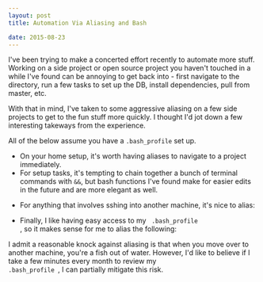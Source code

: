 ```yaml
---
layout: post
title: Automation Via Aliasing and Bash

date: 2015-08-23
---
```

I've been trying to make a concerted effort recently to automate more stuff. Working on a side project or open source project you haven't touched in a while I've found can be annoying to get back into - first navigate to the directory, run a few tasks to set up the DB, install dependencies, pull from master, etc.

With that in mind, I've taken to some aggressive aliasing on a few side projects to get to the fun stuff more quickly. I thought I'd jot down a few interesting takeways from the experience.

All of the below assume you have a <code>.bash_profile</code> set up. 

- On your home setup, it's worth having aliases to navigate to a project immediately. 
- For setup tasks, it's tempting to chain together a bunch of terminal commands with <code>&&</code>, but bash functions I've found make for easier edits in the future and are more elegant as well.
<script src="https://gist.github.com/BenBrostoff/398a5ca5397d6a950e64.js"></script>
- For anything that involves sshing into another machine, it's nice to alias:
<script src="https://gist.github.com/BenBrostoff/dfa397492f727862ccc5.js"></script>
- Finally, I like having easy access to my <code> .bash_profile </code>, so it makes sense for me to alias the following:
<script src="https://gist.github.com/BenBrostoff/e455104c9d487cfdbb11.js"></script>

I admit a reasonable knock against aliasing is that when you move over to another machine, you're a fish out of water. However, I'd like to believe if I take a few minutes every month to review my <code> .bash_profile </code>, I can partially mitigate this risk.
